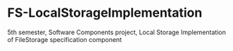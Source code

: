 # FS-LocalStorageImplementation

5th semester, Software Components project, Local Storage Implementation of FileStorage specification component
